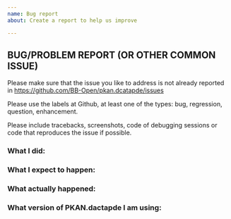 ```yaml
---
name: Bug report
about: Create a report to help us improve

---
```


## BUG/PROBLEM REPORT (OR OTHER COMMON ISSUE)

Please make sure that the issue you like to address is not already reported in https://github.com/BB-Open/pkan.dcatapde/issues

Please use the labels at Github, at least one of the types: bug, regression, question, enhancement.

Please include tracebacks, screenshots, code of debugging sessions or code that reproduces the issue if possible.


### What I did:

<!-- Please a reproducable description, including preconditions. -->

### What I expect to happen:

### What actually happened:

### What version of PKAN.dactapde I am using:
